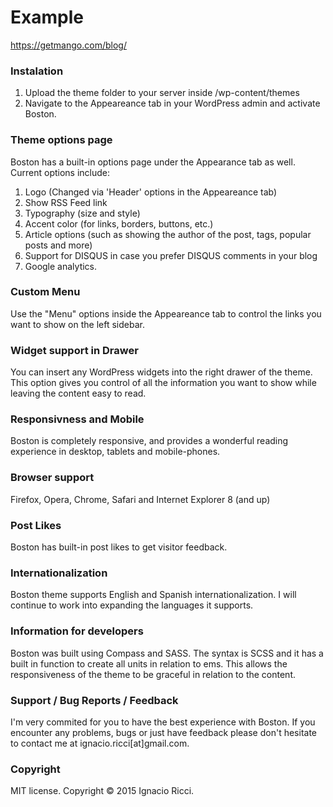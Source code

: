 # Example #

https://getmango.com/blog/

### Instalation ###

1. Upload the theme folder to your server inside /wp-content/themes
2. Navigate to the Appeareance tab in your WordPress admin and activate Boston.

### Theme options page ###

Boston has a built-in options page under the Appearance tab as well.
Current options include:

1. Logo (Changed via 'Header' options in the Appeareance tab)
2. Show RSS Feed link
3. Typography (size and style)
4. Accent color (for links, borders, buttons, etc.)
5. Article options (such as showing the author of the post, tags, popular posts and more)
6. Support for DISQUS in case you prefer DISQUS comments in your blog
7. Google analytics.

### Custom Menu ###

Use the "Menu" options inside the Appeareance tab to control the links you want to show on the left sidebar.

### Widget support in Drawer ###

You can insert any WordPress widgets into the right drawer of the theme.
This option gives you control of all the information you want to show while leaving the content easy to read.

### Responsivness and Mobile ###

Boston is completely responsive, and provides a wonderful reading experience in desktop, tablets and mobile-phones.

### Browser support ###

Firefox, Opera, Chrome, Safari and Internet Explorer 8 (and up)

### Post Likes ###

Boston has built-in post likes to get visitor feedback.

### Internationalization ###

Boston theme supports English and Spanish internationalization.
I will continue to work into expanding the languages it supports.

### Information for developers ###

Boston was built using Compass and SASS.
The syntax is SCSS and it has a built in function to create all units in relation to ems.
This allows the responsiveness of the theme to be graceful in relation to the content.

### Support / Bug Reports / Feedback ###

I'm very commited for you to have the best experience with Boston.
If you encounter any problems, bugs or just have feedback please don't hesitate to contact me at ignacio.ricci[at]gmail.com.

### Copyright  ###

MIT license. Copyright © 2015 Ignacio Ricci.
